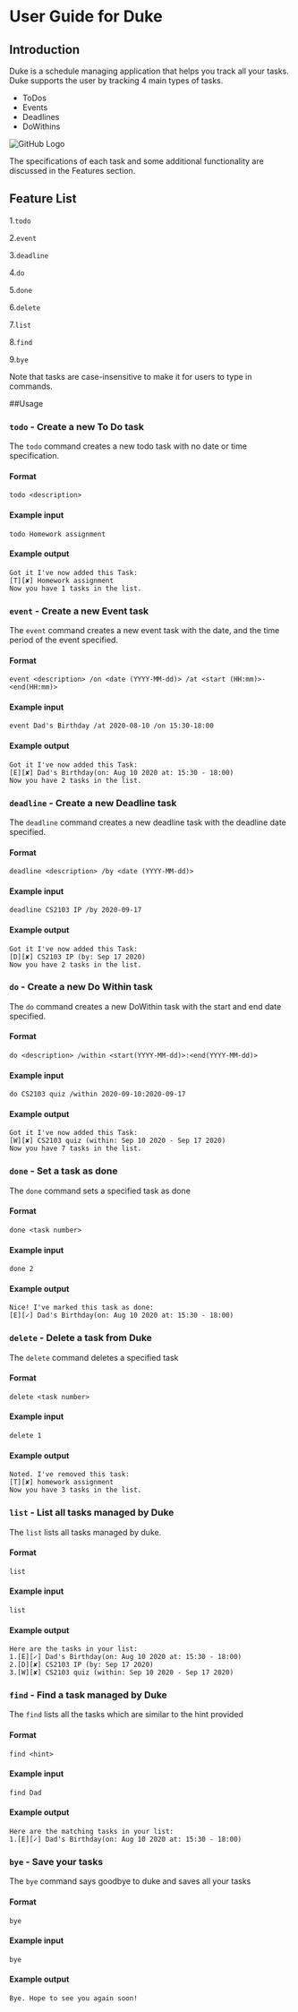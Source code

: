 # User Guide for Duke
## Introduction
Duke is a schedule managing application that helps you track all your tasks. Duke supports the user by tracking 4 main types of tasks.
 * ToDos
 * Events
 * Deadlines
 * DoWithins
 
![GitHub Logo](UI.png.png)

The specifications of each task and some additional functionality are discussed in the Features section.
## Feature List

1.`todo` 

2.`event` 

3.`deadline` 

4.`do` 

5.`done` 

6.`delete` 

7.`list` 

8.`find` 

9.`bye` 

Note that tasks are case-insensitive to make it for users to type in commands.

##Usage
### `todo` - Create a new To Do task
The `todo` command creates a new todo task with no date or time specification. 
#### Format
`todo <description>`
#### Example input
`todo Homework assignment` 
#### Example output
```
Got it I've now added this Task:
[T][✘] Homework assignment
Now you have 1 tasks in the list.
```
### `event` - Create a new Event task 
The `event` command creates a new event task with the date, and the time period of the event specified. 
#### Format
`event <description> /on <date (YYYY-MM-dd)> /at <start (HH:mm)>-<end(HH:mm)>`
#### Example input
`event Dad's Birthday /at 2020-08-10 /on 15:30-18:00` 
#### Example output
```
Got it I've now added this Task:
[E][✘] Dad's Birthday(on: Aug 10 2020 at: 15:30 - 18:00)
Now you have 2 tasks in the list.
```
### `deadline` - Create a new Deadline task 
The `deadline` command creates a new deadline task with the deadline date specified. 
#### Format
`deadline <description> /by <date (YYYY-MM-dd)>`
#### Example input
`deadline CS2103 IP /by 2020-09-17`
#### Example output
```
Got it I've now added this Task:
[D][✘] CS2103 IP (by: Sep 17 2020)
Now you have 2 tasks in the list.
```
### `do` - Create a new Do Within task
The `do` command creates a new DoWithin task with the start and end date specified. 
#### Format
`do <description> /within <start(YYYY-MM-dd)>:<end(YYYY-MM-dd)>`
#### Example input
`do CS2103 quiz /within 2020-09-10:2020-09-17`
#### Example output
```
Got it I've now added this Task:
[W][✘] CS2103 quiz (within: Sep 10 2020 - Sep 17 2020)
Now you have 7 tasks in the list.
```
### `done` - Set a task as done
The `done` command sets a specified task as done
#### Format
`done <task number>`
#### Example input
`done 2`
#### Example output
```
Nice! I've marked this task as done: 
[E][✓] Dad's Birthday(on: Aug 10 2020 at: 15:30 - 18:00)
```
### `delete` - Delete a task from Duke
The `delete` command deletes a specified task
#### Format
`delete <task number>`
#### Example input
`delete 1`
#### Example output
```
Noted. I've removed this task: 
[T][✘] homework assignment
Now you have 3 tasks in the list.
```
### `list` - List all tasks managed by Duke
The `list` lists all tasks managed by duke.
#### Format
`list`
#### Example input
`list`
#### Example output
```
Here are the tasks in your list:
1.[E][✓] Dad's Birthday(on: Aug 10 2020 at: 15:30 - 18:00)
2.[D][✘] CS2103 IP (by: Sep 17 2020)
3.[W][✘] CS2103 quiz (within: Sep 10 2020 - Sep 17 2020)
```
### `find` - Find a task managed by Duke
The `find` lists all the tasks which are similar to the hint provided
#### Format
`find <hint>`
#### Example input
`find Dad`
#### Example output
```
Here are the matching tasks in your list:
1.[E][✓] Dad's Birthday(on: Aug 10 2020 at: 15:30 - 18:00)
```
### `bye` - Save your tasks
The `bye` command says goodbye to duke and saves all your tasks
#### Format
`bye`
#### Example input
`bye`
#### Example output
`Bye. Hope to see you again soon!`
